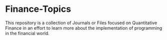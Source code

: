 # Finance-Topics
This repository is a collection of Journals or Files focused on Quantitative Finance in an effort to learn more about the implementation of programming in the financial world.
